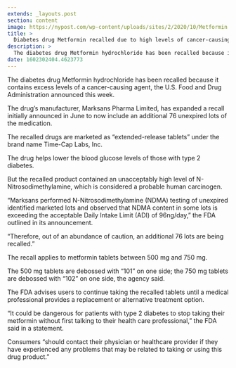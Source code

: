 ```yaml
--- 
extends: _layouts.post 
section: content 
image: https://nypost.com/wp-content/uploads/sites/2/2020/10/Metformin.jpg?quality=90&strip=all&w=1200 
title: > 
  Diabetes drug Metformin recalled due to high levels of cancer-causing agent 
description: > 
  The diabetes drug Metformin hydrochloride has been recalled because it contains excess levels of a cancer-causing agent, the U.S. Food and Drug Administration announced this week.The drug’s manufacturer, Marksans Pharma Limited, has expanded a recall initially announced in June to now include an additional 76 unexpired lots of the medication.“Therefore, out of an abundance of caution, an additional 76 lots are being recalled.”The recall applies to metformin tablets between 500 mg and 750 mg.The 500 mg tablets are debossed with “101” on one side; the 750 mg tablets are debossed with “102” on one side, the agency said.The FDA advises users to continue taking the recalled tablets until a medical professional provides a replacement or alternative treatment option. 
date: 1602302404.4623773 
--- 
```

The diabetes drug Metformin hydrochloride has been recalled because it contains excess levels of a cancer-causing agent, the U.S. Food and Drug Administration announced this week.

The drug’s manufacturer, Marksans Pharma Limited, has expanded a recall initially announced in June to now include an additional 76 unexpired lots of the medication.

The recalled drugs are marketed as “extended-release tablets” under the brand name Time-Cap Labs, Inc.

The drug helps lower the blood glucose levels of those with type 2 diabetes.

But the recalled product contained an unacceptably high level of N-Nitrosodimethylamine, which is considered a probable human carcinogen.

“Marksans performed N-Nitrosodimethylamine (NDMA) testing of unexpired identified marketed lots and observed that NDMA content in some lots is exceeding the acceptable Daily Intake Limit (ADI) of 96ng/day,” the FDA outlined in its announcement.

“Therefore, out of an abundance of caution, an additional 76 lots are being recalled.”

The recall applies to metformin tablets between 500 mg and 750 mg.

The 500 mg tablets are debossed with “101” on one side; the 750 mg tablets are debossed with “102” on one side, the agency said.

The FDA advises users to continue taking the recalled tablets until a medical professional provides a replacement or alternative treatment option.

“It could be dangerous for patients with type 2 diabetes to stop taking their metformin without first talking to their health care professional,” the FDA said in a statement.

Consumers “should contact their physician or healthcare provider if they have experienced any problems that may be related to taking or using this drug product.”